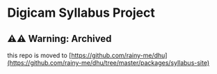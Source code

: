 # Digicam Syllabus Project

## ⚠️⚠️ Warning: Archived

this repo is moved to [https://github.com/rainy-me/dhu](https://github.com/rainy-me/dhu/tree/master/packages/syllabus-site)

